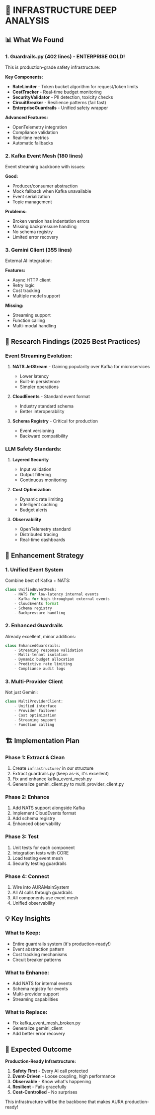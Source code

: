 # 🔬 INFRASTRUCTURE DEEP ANALYSIS

## 📊 What We Found

### **1. Guardrails.py (402 lines) - ENTERPRISE GOLD!**
This is production-grade safety infrastructure:

**Key Components:**
- **RateLimiter** - Token bucket algorithm for request/token limits
- **CostTracker** - Real-time budget monitoring
- **SecurityValidator** - PII detection, toxicity checks
- **CircuitBreaker** - Resilience patterns (fail fast)
- **EnterpriseGuardrails** - Unified safety wrapper

**Advanced Features:**
- OpenTelemetry integration
- Compliance validation
- Real-time metrics
- Automatic fallbacks

### **2. Kafka Event Mesh (180 lines)**
Event streaming backbone with issues:

**Good:**
- Producer/consumer abstraction
- Mock fallback when Kafka unavailable
- Event serialization
- Topic management

**Problems:**
- Broken version has indentation errors
- Missing backpressure handling
- No schema registry
- Limited error recovery

### **3. Gemini Client (355 lines)**
External AI integration:

**Features:**
- Async HTTP client
- Retry logic
- Cost tracking
- Multiple model support

**Missing:**
- Streaming support
- Function calling
- Multi-modal handling

## 🔬 Research Findings (2025 Best Practices)

### **Event Streaming Evolution:**
1. **NATS JetStream** - Gaining popularity over Kafka for microservices
   - Lower latency
   - Built-in persistence
   - Simpler operations

2. **CloudEvents** - Standard event format
   - Industry standard schema
   - Better interoperability

3. **Schema Registry** - Critical for production
   - Event versioning
   - Backward compatibility

### **LLM Safety Standards:**
1. **Layered Security**
   - Input validation
   - Output filtering
   - Continuous monitoring

2. **Cost Optimization**
   - Dynamic rate limiting
   - Intelligent caching
   - Budget alerts

3. **Observability**
   - OpenTelemetry standard
   - Distributed tracing
   - Real-time dashboards

## 🎯 Enhancement Strategy

### **1. Unified Event System**
Combine best of Kafka + NATS:
```python
class UnifiedEventMesh:
    - NATS for low-latency internal events
    - Kafka for high-throughput external events
    - CloudEvents format
    - Schema registry
    - Backpressure handling
```

### **2. Enhanced Guardrails**
Already excellent, minor additions:
```python
class EnhancedGuardrails:
    - Streaming response validation
    - Multi-tenant isolation
    - Dynamic budget allocation
    - Predictive rate limiting
    - Compliance audit logs
```

### **3. Multi-Provider Client**
Not just Gemini:
```python
class MultiProviderClient:
    - Unified interface
    - Provider failover
    - Cost optimization
    - Streaming support
    - Function calling
```

## 🏗️ Implementation Plan

### **Phase 1: Extract & Clean**
1. Create `infrastructure/` in our structure
2. Extract guardrails.py (keep as-is, it's excellent)
3. Fix and enhance kafka_event_mesh.py
4. Generalize gemini_client.py to multi_provider_client.py

### **Phase 2: Enhance**
1. Add NATS support alongside Kafka
2. Implement CloudEvents format
3. Add schema registry
4. Enhanced observability

### **Phase 3: Test**
1. Unit tests for each component
2. Integration tests with CORE
3. Load testing event mesh
4. Security testing guardrails

### **Phase 4: Connect**
1. Wire into AURAMainSystem
2. All AI calls through guardrails
3. All components use event mesh
4. Unified observability

## 💡 Key Insights

### **What to Keep:**
- Entire guardrails system (it's production-ready!)
- Event abstraction pattern
- Cost tracking mechanisms
- Circuit breaker patterns

### **What to Enhance:**
- Add NATS for internal events
- Schema registry for events
- Multi-provider support
- Streaming capabilities

### **What to Replace:**
- Fix kafka_event_mesh_broken.py
- Generalize gemini_client
- Add better error recovery

## 🚀 Expected Outcome

**Production-Ready Infrastructure:**
1. **Safety First** - Every AI call protected
2. **Event-Driven** - Loose coupling, high performance
3. **Observable** - Know what's happening
4. **Resilient** - Fails gracefully
5. **Cost-Controlled** - No surprises

This infrastructure will be the backbone that makes AURA production-ready!
